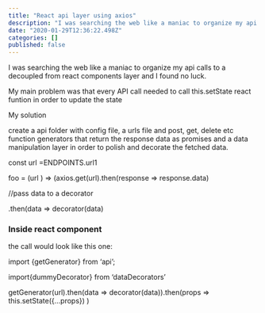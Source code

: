 ```yaml
---
title: "React api layer using axios"
description: "I was searching the web like a maniac to organize my api calls to a decoupled from react components layer and I found no luck."
date: "2020-01-29T12:36:22.498Z"
categories: []
published: false
---
```


I was searching the web like a maniac to organize my api calls to a decoupled from react components layer and I found no luck. 

My main problem was that every API call needed to call this.setState react funtion in order to update the state

  

My solution

create a api folder with config file, a urls file and post, get, delete etc function generators that return the response data as promises and a data manipulation layer in order to polish and decorate the fetched data. 

const url =ENDPOINTS.url1

foo = (url ) => (axios.get(url).then(response => response.data)

//pass data to a decorator

.then(data => decorator(data)

### Inside react component 

the call would look like this one: 

import {getGenerator} from ‘api’;

import{dummyDecorator} from ‘dataDecorators’

getGenerator(url).then(data => decorator(data)).then(props => this.setState({…props}) )
